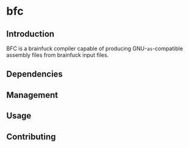 # bfc

## Introduction
BFC is a brainfuck compiler capable of producing GNU-`as`-compatible assembly
files from brainfuck input files.

## Dependencies

## Management

## Usage

## Contributing
